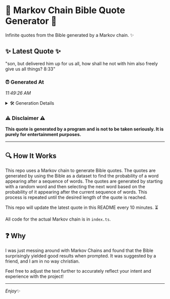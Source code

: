 # 📖 Markov Chain Bible Quote Generator 📖

Infinite quotes from the Bible generated by a Markov chain. ✨

## ✨ Latest Quote ✨
"son, but delivered him up for us all, how shall he not with him also freely give us all things? 8:33"

### ⏰ Generated At
*11:49:26 AM*

<details>
    <summary>🛠️ Generation Details</summary>
    <p>
        <strong>🌱 Seed:</strong> son,<br>
        <strong>🔄 Iterations:</strong> 20<br>
        <strong>📜 Context History:</strong><br>[ son, ]: but<br>[ son,, but ]: delivered<br>[ son,, but, delivered ]: him<br>[ son,, but, delivered, him ]: up<br>[ son,, but, delivered, him, up ]: for<br>[ son,, but, delivered, him, up, for ]: us<br>[ but, delivered, him, up, for, us ]: all,<br>[ delivered, him, up, for, us, all, ]: how<br>[ him, up, for, us, all,, how ]: shall<br>[ up, for, us, all,, how, shall ]: he<br>[ for, us, all,, how, shall, he ]: not<br>[ us, all,, how, shall, he, not ]: with<br>[ all,, how, shall, he, not, with ]: him<br>[ how, shall, he, not, with, him ]: also<br>[ shall, he, not, with, him, also ]: freely<br>[ he, not, with, him, also, freely ]: give<br>[ not, with, him, also, freely, give ]: us<br>[ with, him, also, freely, give, us ]: all<br>[ him, also, freely, give, us, all ]: things?<br>[ also, freely, give, us, all, things? ]: 8:33<br>
    </p>
</details>

### ⚠️ Disclaimer ⚠️
**This quote is generated by a program and is not to be taken seriously. It is purely for entertainment purposes.**

---

## 🔍 How It Works

This repo uses a Markov chain to generate Bible quotes. The quotes are generated by using the Bible as a dataset to find the probability of a word appearing after a sequence of words. The quotes are generated by starting with a random word and then selecting the next word based on the probability of it appearing after the current sequence of words. This process is repeated until the desired length of the quote is reached.

This repo will update the latest quote in this README every 10 minutes. ⏳

All code for the actual Markov chain is in `index.ts`.

## ❓ Why

I was just messing around with Markov Chains and found that the Bible surprisingly yielded good results when prompted. 
It was suggested by a friend, and I am in no way christian.

Feel free to adjust the text further to accurately reflect your intent and experience with the project!

---

*Enjoy*✨
